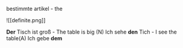 bestimmte artikel - the 

![[definite.png]]


**Der** Tisch ist groß - The table is big (N)
Ich sehe **den** Tich - I see the table(A)
Ich gebe **dem**
